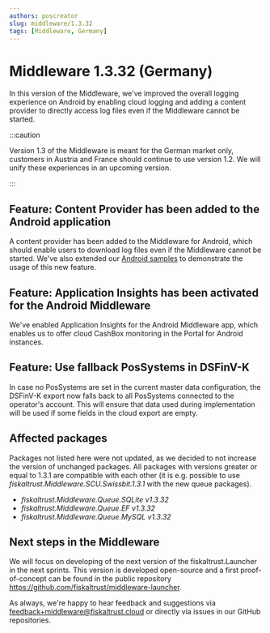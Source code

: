 ```yaml
---
authors: poscreator
slug: middleware/1.3.32
tags: [Middleware, Germany]
---
```


# Middleware 1.3.32 (Germany)
In this version of the Middleware, we've improved the overall logging experience on Android by enabling cloud logging and adding a content provider to directly access log files even if the Middleware cannot be started.

<!--truncate-->

:::caution

Version 1.3 of the Middleware is meant for the German market only, customers in Austria and France should continue to use version 1.2. We will unify these experiences in an upcoming version.

:::

## Feature: Content Provider has been added to the Android application
A content provider has been added to the Middleware for Android, which should enable users to download log files even if the Middleware cannot be started. We've also extended our [Android samples](https://github.com/fiskaltrust/middleware-demo-android/blob/master/xamarin/MainActivity.cs#L206) to demonstrate the usage of this new feature.

## Feature: Application Insights has been activated for the Android Middleware
We've enabled Application Insights for the Android Middleware app, which enables us to offer cloud CashBox monitoring in the Portal for Android instances.

## Feature: Use fallback PosSystems in DSFinV-K
In case no PosSystems are set in the current master data configuration, the DSFinV-K export now falls back to all PosSystems connected to the operator's account. This will ensure that data used during implementation will be used if some fields in the cloud export are empty.

## Affected packages
Packages not listed here were not updated, as we decided to not increase the version of unchanged packages. All packages with versions greater or equal to 1.3.1 are compatible with each other (it is e.g. possible to use _fiskaltrust.Middleware.SCU.Swissbit.1.3.1_ with the new queue packages).

- _fiskaltrust.Middleware.Queue.SQLite v1.3.32_
- _fiskaltrust.Middleware.Queue.EF v1.3.32_
- _fiskaltrust.Middleware.Queue.MySQL v1.3.32_

## Next steps in the Middleware
We will focus on developing of the next version of the fiskaltrust.Launcher in the next sprints.
This version is developed open-source and a first proof-of-concept can be found in the public repository https://github.com/fiskaltrust/middleware-launcher.

As always, we're happy to hear feedback and suggestions via [feedback+middleware@fiskaltrust.cloud](mailto:feedback+middleware@fiskaltrust.cloud) or directly via issues in our GitHub repositories.
